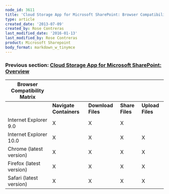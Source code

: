 ```yaml
---
node_id: 3611
title: 'Cloud Storage App for Microsoft SharePoint: Browser Compatibility Matrix'
type: article
created_date: '2013-07-09'
created_by: Rose Contreras
last_modified_date: '2016-01-13'
last_modified_by: Rose Contreras
product: Microsoft Sharepoint
body_format: markdown_w_tinymce
---
```


### Previous section: [Cloud Storage App for Microsoft SharePoint: Overview](/howto/cloud-storage-app-for-microsoft-sharepoint-overview)

**Browser Compatibility Matrix** | &nbsp; | &nbsp; | &nbsp; | &nbsp;
--- | --- | --- | --- | ---
&nbsp; | **Navigate Containers** | **Download Files** | **Share Files** | **Upload Files**
Internet Explorer 9.0 | X | X | X | &nbsp;
Internet Explorer 10.0 | X | X | X | X
Chrome (latest version) | X | X | X | X
Firefox (latest version) | X | X | X | X
Safari (latest version) | X | X | X | X
